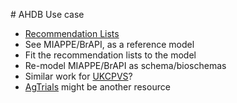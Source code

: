 # AHDB Use case

  * [Recommendation Lists](https://projectblue.blob.core.windows.net/media/Default/Imported%20Publication%20Docs/AHDB%20Cereals%20&%20Oilseeds/Varieties/RL2019-20%20(online)/AHDB%20Recommended%20Lists%20for%20cereals%20and%20oilseeds%202019-2020.pdf)
  * See MIAPPE/BrAPI, as a reference model
  * Fit the recommendation lists to the model
  * Re-model MIAPPE/BrAPI as schema/bioschemas
  * Similar work for [UKCPVS](https://projectblue.blob.core.windows.net/media/Default/Imported%20Publication%20Docs/AHDB%20Cereals%20&%20Oilseeds/Disease/UKCPVS/UKCPVS%20Annual%20Report%202018.pdf)?
  * [AgTrials](http://agtrials.org/) might be another resource
